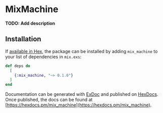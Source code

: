 # MixMachine

**TODO: Add description**

## Installation

If [available in Hex](https://hex.pm/docs/publish), the package can be installed
by adding `mix_machine` to your list of dependencies in `mix.exs`:

```elixir
def deps do
  [
    {:mix_machine, "~> 0.1.0"}
  ]
end
```

Documentation can be generated with [ExDoc](https://github.com/elixir-lang/ex_doc)
and published on [HexDocs](https://hexdocs.pm). Once published, the docs can
be found at [https://hexdocs.pm/mix_machine](https://hexdocs.pm/mix_machine).

